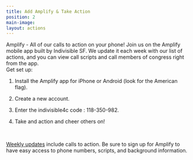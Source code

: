 ```yaml
---
title: Add Amplify & Take Action
position: 2
main-image: 
layout: actions
---
```


Amplify - All of our calls to action on your phone!
Join us on the Amplify mobile app built by Indivisible SF. We update it each week with our list of actions, and you can view call scripts and call members of congress right from the app.
<br>
Get set up:

1. Install the Amplify app for iPhone or Android (look for the American flag).

2. Create a new account.

3. Enter the indivisible4c code : 118-350-982.

4. Take and action and cheer others on!

<br>

[Weekly updates](https://www.facebook.com/notes/indivisible-central-contra-costa-county/weekly-updatecall-to-action-522/847578005381484/) include calls to action. 
Be sure to sign up for Amplify to have easy access to phone numbers, scripts, and background information. 